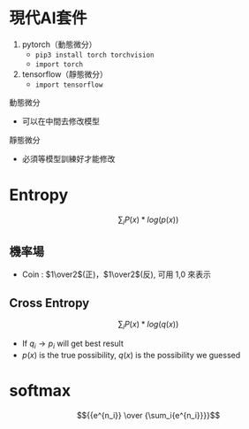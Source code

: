 # **現代AI套件**
1. pytorch（動態微分）
    - `pip3 install torch torchvision`
    - `import torch`
2. tensorflow（靜態微分）
    - `import tensorflow`

動態微分
- 可以在中間去修改模型

靜態微分
- 必須等模型訓練好才能修改

# **Entropy**
$$\sum_i{P(x)*log(p(x))}$$
## 機率場
- Coin : $1\over2$(正)，$1\over2$(反), 可用 1,0 來表示
## **Cross Entropy**
$$\sum_i{P(x)*log(q(x))}$$
- If $q_i \to p_i$ will get best result
- $p(x)$ is the true possibility, $q(x)$ is the possibility we guessed

# **softmax**
$${{e^{n_i}} \over {\sum_i{e^{n_i}}}}$$